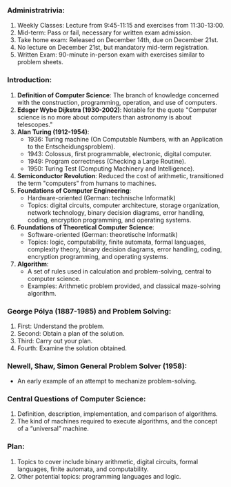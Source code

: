 ### Administratrivia:
1. Weekly Classes: Lecture from 9:45-11:15 and exercises from 11:30-13:00.
2. Mid-term: Pass or fail, necessary for written exam admission.
3. Take home exam: Released on December 14th, due on December 21st.
4. No lecture on December 21st, but mandatory mid-term registration.
5. Written Exam: 90-minute in-person exam with exercises similar to problem sheets.

### Introduction:
1. **Definition of Computer Science**: The branch of knowledge concerned with the construction, programming, operation, and use of computers.
2. **Edsger Wybe Dijkstra (1930-2002)**: Notable for the quote "Computer science is no more about computers than astronomy is about telescopes."
3. **Alan Turing (1912-1954)**:
   - 1936: Turing machine (On Computable Numbers, with an Application to the Entscheidungsproblem).
   - 1943: Colossus, first programmable, electronic, digital computer.
   - 1949: Program correctness (Checking a Large Routine).
   - 1950: Turing Test (Computing Machinery and Intelligence).
4. **Semiconductor Revolution**: Reduced the cost of arithmetic, transitioned the term "computers" from humans to machines.
5. **Foundations of Computer Engineering**:
   - Hardware-oriented (German: technische Informatik)
   - Topics: digital circuits, computer architecture, storage organization, network technology, binary decision diagrams, error handling, coding, encryption programming, and operating systems.
6. **Foundations of Theoretical Computer Science**:
   - Software-oriented (German: theoretische Informatik)
   - Topics: logic, computability, finite automata, formal languages, complexity theory, binary decision diagrams, error handling, coding, encryption programming, and operating systems.
7. **Algorithm**:
   - A set of rules used in calculation and problem-solving, central to computer science.
   - Examples: Arithmetic problem provided, and classical maze-solving algorithm.

### George Pólya (1887-1985) and Problem Solving:
1. First: Understand the problem.
2. Second: Obtain a plan of the solution.
3. Third: Carry out your plan.
4. Fourth: Examine the solution obtained.

### Newell, Shaw, Simon General Problem Solver (1958):
- An early example of an attempt to mechanize problem-solving.

### Central Questions of Computer Science:
1. Definition, description, implementation, and comparison of algorithms.
2. The kind of machines required to execute algorithms, and the concept of a “universal” machine.

### Plan:
1. Topics to cover include binary arithmetic, digital circuits, formal languages, finite automata, and computability.
2. Other potential topics: programming languages and logic.